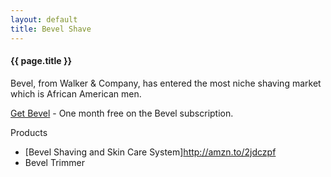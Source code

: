 ```yaml
---
layout: default
title: Bevel Shave
---
```


#### {{ page.title }}

Bevel, from Walker &amp; Company, has entered the most niche shaving market which is African American men.

[Get Bevel](getBevel.com/r/52e3e3c75f) - One month free on the Bevel subscription.

Products
- [Bevel Shaving and Skin Care System]http://amzn.to/2jdczpf
- Bevel Trimmer
